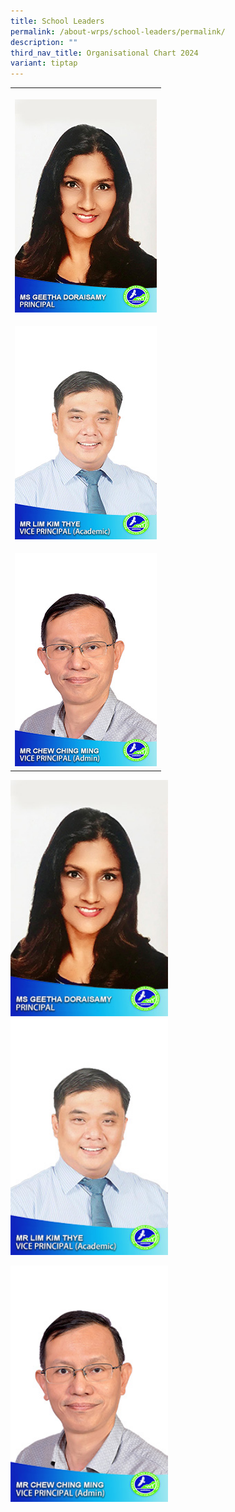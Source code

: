 ```yaml
---
title: School Leaders
permalink: /about-wrps/school-leaders/permalink/
description: ""
third_nav_title: Organisational Chart 2024
variant: tiptap
---
```

<p></p><table><tbody><tr><th rowspan="1" colspan="3"><p></p><div class="isomer-image-wrapper"><img style="width: 100%" height="auto" width="100%" alt="" src="/images/Staff/1__Ms_Geetha_Doraisamy__Principal_.jpg"></div></th></tr><tr><td rowspan="1" colspan="3"><p></p><div class="isomer-image-wrapper"><img style="width: 100%" height="auto" width="100%" alt="" src="/images/Staff/2__Mr_Lim_Kim_Thye__VP_Acad_.jpg"></div></td></tr><tr><td rowspan="1" colspan="3"><p></p><div class="isomer-image-wrapper"><img style="width: 100%" height="auto" width="100%" alt="" src="/images/Staff/3__Mr_Chew_Ching_Ming__VP_Admin_.jpg"></div></td></tr></tbody></table><div class="isomer-image-wrapper"><img style="width: 50%;" height="auto" width="100%" alt="" src="/images/Staff/1__Ms_Geetha_Doraisamy__Principal_.jpg"></div><div class="isomer-image-wrapper"><img style="width: 50%;" height="auto" width="100%" alt="" src="/images/Staff/2__Mr_Lim_Kim_Thye__VP_Acad_.jpg"></div><p></p><p></p><div class="isomer-image-wrapper"><img style="width: 50%;" height="auto" width="100%" alt="" src="/images/Staff/3__Mr_Chew_Ching_Ming__VP_Admin_.jpg"></div><p></p><p></p>
